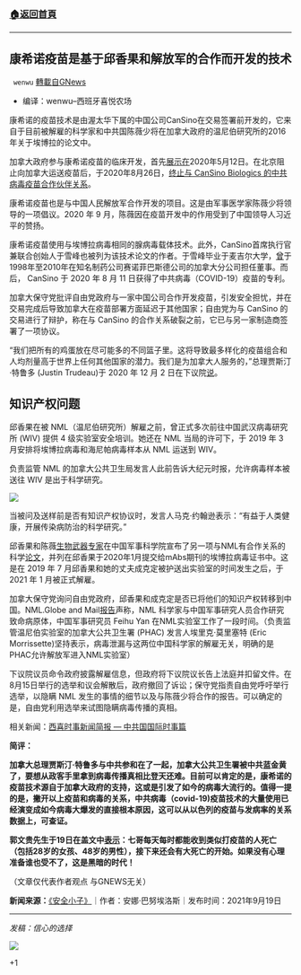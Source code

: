 ###  [:house:返回首頁](https://github.com/ourhimalayas/txt)
---


## 康希诺疫苗是基于邱香果和解放军的合作而开发的技术
` wenwu` [轉載自GNews](https://gnews.org/zh-hans/1543268/)

- 编译：wenwu–西班牙喜悦农场


康希诺的疫苗技术是由渥太华下属的中国公司CanSino在交易签署前开发的，它来自于目前被解雇的科学家和中共国陈薇少将在加拿大政府的温尼伯研究所的2016年关于埃博拉的论文中。

加拿大政府参与康希诺疫苗的临床开发，首先[展示在](https://www.canada.ca/en/national-research-council/news/2020/05/the-national-research-council-of-canada-and-cansino-biologics-inc-announce-collaboration-to-advance-vaccine-against-covid-19.html)2020年5月12日。在北京阻止向加拿大运送疫苗后，于2020年8月26日，[终止与 CanSino Biologics 的中共病毒疫苗合作伙伴关系](https://www.reuters.com/article/health-coronavirus-cansinobio-canada-idUSL4N2FS3OK)。

康希诺疫苗也是与中国人民解放军合作开发的项目。这是由军事医学家陈薇少将领导的一项倡议。2020 年 9 月，陈薇因在疫苗开发中的作用受到了中国领导人习近平的赞扬。

康希诺疫苗使用与埃博拉病毒相同的腺病毒载体技术。此外，CanSino首席执行官兼联合创始人于雪峰也被列为该技术论文的作者。于雪峰毕业于麦吉尔大学，[曾](https://www.linkedin.com/in/xuefeng-yu-b269723/?originalSubdomain=cn)于1998年至2010年在知名制药公司赛诺菲巴斯德公司的加拿大分公司担任董事。而后， CanSino 于 2020 年 8 月 11 日获得了中共病毒（COVID-19）疫苗的专利。

加拿大保守党批评自由党政府与一家中国公司合作开发疫苗，引发安全担忧，并在交易完成后导致加拿大在疫苗部署方面延迟于其他国家；自由党为与 CanSino 的交易进行了辩护，称在与 CanSino 的合作关系破裂之前，它已与另一家制造商签署了一项协议。

“我们把所有的鸡蛋放在尽可能多的不同篮子里。这将导致最多样化的疫苗组合和人均剂量高于世界上任何其他国家的潜力。我们是为加拿大人服务的，”总理贾斯汀·特鲁多 (Justin Trudeau)于 2020 年 12 月 2 日在下议院[说](https://www.ourcommons.ca/DocumentViewer/en/43-2/house/sitting-41/hansard)。

## **知识产权问题**

邱香果在被 NML（温尼伯研究所）解雇之前，曾正式多次前往中国武汉病毒研究所 (WIV) 提供 4 级实验室安全培训。她还在 NML 当局的许可下，于 2019 年 3 月安排将埃博拉病毒和海尼帕病毒样本从 NML 运送到 WIV。

负责监管 NML 的加拿大公共卫生局发言人此前告诉大纪元时报，允许病毒样本被送往 WIV 是出于科学研究。

![](https://assets.gnews.org/wp-content/uploads/2021/09/unknown-37.png)

当被问及送样前是否有知识产权协议时，发言人马克·约翰逊表示：“有益于人类健康，开展传染病防治的科学研究。”

邱香果和陈薇[生物武器专家](https://www.ncbi.nlm.nih.gov/pmc/articles/PMC7445685/)在中国军事科学院宣布了另一项与NML有合作关系的科学[论文](https://www.tandfonline.com/doi/epub/10.1080/19420862.2020.1742457?needAccess=true&amp;)，并列在邱香果于2020年1月提交给mAbs期刊的埃博拉病毒证书中。这是在 2019 年 7 月邱香果和她的丈夫成克定被护送出实验室的时间发生之后，于 2021 年 1 月被正式解雇。

加拿大保守党询问自由党政府，邱香果和成克定是否已将他们的知识产权转移到中国。NML.Globe and Mail[报告](https://www.theglobeandmail.com/politics/article-infectious-disease-scientists-at-canadas-high-security-virus-lab/)声称，NML 科学家与中国军事研究人员合作研究致命病原体，中国军事研究员 Feihu Yan 在NML实验室工作了一段时间。（负责监管温尼伯实验室的加拿大公共卫生署 (PHAC) 发言人埃里克·莫里塞特 (Eric Morrissette)坚持表示，病毒泄漏与这两位中国科学家的解雇无关，明确的是PHAC允许解放军进入NML实验室）

下议院议员命令政府披露解雇信息，但政府将下议院议长告上法庭并扣留文件。在8月15日举行的选举和议会解散后，政府撤回了诉讼；保守党指责自由党呼吁举行选举，以隐瞒 NML 发生的事情的细节以及与陈薇少将合作的报告。可以确定的是，自由党利用选举来试图隐瞒病毒传播的真相。

相关新闻：[西喜时事新闻简报 — 中共国国际时事篇](https://gnews.org/zh-hans/1542007/)

**简评：**

**加拿大总理贾斯汀·特鲁多与中共参和在了一起，加拿大公共卫生署被中共蓝金黄了，要想从政客手里拿到病毒传播真相比登天还难。目前可以肯定的是，康希诺的疫苗技术源自于加拿大政府的支持，这或是引发了如今的病毒大流行的。值得一提的是，撇开以上疫苗和病毒的关系，中共病毒（covid-19)疫苗技术的大量使用已经演变成如今病毒大爆发的直接根本原因，这可以从以色列的疫苗与发病率的关系数据上，可查证。**

**郭文贵先生于19日在盖文中[表示](https://gettr.com/post/pbmusm6dea)：七哥每天每时都能收到类似打疫苗的人死亡（包括28岁的女孩、48岁的男性），接下来还会有大死亡的开始。如果没有心理准备谁也受不了，这是黑暗的时代！**

（文章仅代表作者观点 与GNEWS无关）

**新闻来源：**[《安全小子》](https://securykid.com/chinas-covid-vaccine-based-on-technology-jointly-developed-by-dismissed-winnipeg-scientists-and-plas-leading-general-experts/)｜作者：安娜·巴努埃洛斯｜发布时间：2021年9月19日

* * *

*发稿：信心的选择*

![](https://assets.gnews.org/wp-content/uploads/2021/08/GNEWS_CH.-2.jpeg)

+1
